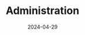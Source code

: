 ---
title: "Administration"
date: 2024-04-29
description: "Here below all the guides relaated to **Administration**."
weight: 5
---